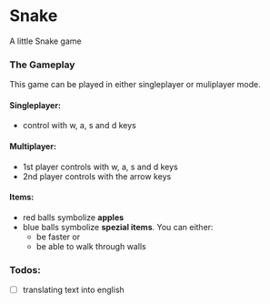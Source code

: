 # Snake
A little Snake game

### The Gameplay
This game can be played in either singleplayer or muliplayer mode.

#### Singleplayer:
- control with w, a, s and  d keys

#### Multiplayer:
- 1st player controls with w, a, s and  d keys
- 2nd player controls with the arrow keys

#### Items:
- red balls symbolize **apples**
- blue balls symbolize **spezial items**. You can either:
  - be faster or
  - be able to walk through walls
  
### Todos:
- [ ] translating text into english
